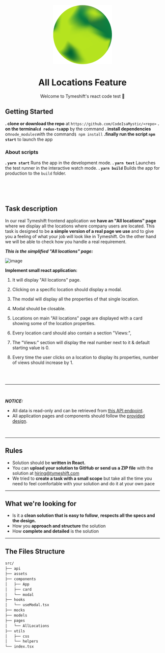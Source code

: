<div align="center">
  <img src="./public/logo192.png"></img>

  <h1 align="center">All Locations Feature</h1>
  <p>Welcome to Tymeshift's react code test 🧪</p>

</div>

## Getting Started

**. clone or download the repo** at `https://github.com/CodeIsaMystic/<repo>`
**. on the terminal`cd redux-ts`app** by the command
**. install dependencies** on`node_modules`with the command`$ npm install`
**.finally run the script `npm start`** to launch the app

### About scripts

**. `yarn start`** Runs the app in the development mode.
**. `yarn test`** Launches the test runner in the interactive watch mode.
**. `yarn build`** Builds the app for production to the `build` folder.

<br>
<br>
<br>

## Task description

In our real Tymeshift frontend application we **have an "All locations" page** where we display all the locations where company users are located.
This task is designed to be **a simple version of a real page we use** and to give you a feeling of what your job will look like in Tymeshift.
On the other hand we will be able to check how you handle a real requirement.

**_This is the simplified "All locations" page:_**

![image](https://user-images.githubusercontent.com/50903242/109963912-40221180-7ced-11eb-9bf4-befe6595a1b1.png)

**Implement small react application:**

1. It will display "All locations" page.
2. Clicking on a specific location should display a modal.
3. The modal will display all the properties of that single location.
4. Modal should be closable.

5. Locations on main "All locations" page are displayed with a card showing some of the location properties.
6. Every location card should also contain a section "Views:",
7. The "Views:" section will display the real number next to it & default starting value is 0.
8. Every time the user clicks on a location to display its properties, number of views should increase by 1.

<br>
<br>

---

<br>

**_NOTICE:_**

- All data is read-only and can be retrieved from [this API endpoint](https://6033c4d8843b15001793194e.mockapi.io/api/locations).
- All application pages and components should follow the [provided design](https://www.sketch.com/s/e1647b30-8066-43dc-bbf3-5b81d5a01bb2).

<br>

---

## Rules

- Solution should be **written in React.**
- You can **upload your solution to GitHub or send us a ZIP file** with the solution at hiring@tymeshift.com
- We tried to **create a task with a small scope** but take all the time you need to feel comfortable with your solution and do it at your own pace

---

## What we're looking for

- Is it a **clean solution that is easy to follow**, **respects all the specs and the design.**
- How you **approach and structure** the solution
- How **complete and detailed** is the solution

---

## The Files Structure

```sh
src/
├── api
├── assets
├── components
│   ├── App
│   ├── card
│   └── modal
├── hooks
│   └── useModal.tsx
├── mocks
├── models
├── pages
│   └── AllLocations
├── utils
│   ├── css
│   └── helpers
└── index.tsx
```
